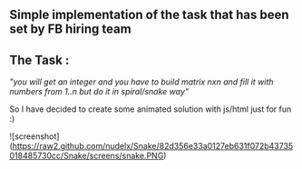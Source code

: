 ## Simple implementation of the task that has been set by  FB hiring team


## The Task :

_"you will get an integer and you have to build matrix nxn and fill it with numbers from 1..n 
 but do it in spiral/snake way"_

So I have decided to create some animated solution with js/html just for fun :) 

![screenshot] (https://raw2.github.com/nudelx/Snake/82d356e33a0127eb631f072b43735018485730cc/Snake/screens/snake.PNG)
